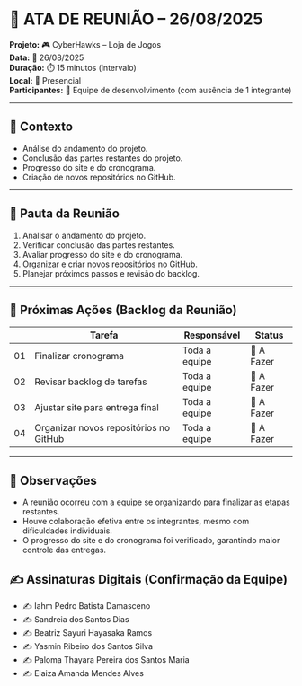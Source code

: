 # 📝 ATA DE REUNIÃO – 26/08/2025

**Projeto:** 🎮 CyberHawks – Loja de Jogos  
**Data:** 📅 26/08/2025  
**Duração:** ⏱️ 15 minutos (intervalo)  
**Local:** 📍 Presencial  
**Participantes:** 👥 Equipe de desenvolvimento (com ausência de 1 integrante) 

---

## 🎯 Contexto

- Análise do andamento do projeto.
- Conclusão das partes restantes do projeto.
- Progresso do site e do cronograma.
- Criação de novos repositórios no GitHub.  

---

## 📌 Pauta da Reunião
1. Analisar o andamento do projeto.  
2. Verificar conclusão das partes restantes.  
3. Avaliar progresso do site e do cronograma.  
4. Organizar e criar novos repositórios no GitHub.  
5. Planejar próximos passos e revisão do backlog.
 
---

## 🚀 Próximas Ações (Backlog da Reunião)

|     | Tarefa                | Responsável | Status |
|-----|----------------------------|--------|---------------|
| 01  | Finalizar cronograma  |  Toda a equipe      | 🔴 A Fazer |
| 02  | Revisar backlog de tarefas  |   Toda a equipe         |🔴 A Fazer |
| 03  | Ajustar site para entrega final |  Toda a equipe         | 🔴 A Fazer |
| 04  | Organizar novos repositórios no GitHub |  Toda a equipe         | 🔴 A Fazer |
 
---

## 📝 Observações
- A reunião ocorreu com a equipe se organizando para finalizar as etapas restantes.  
- Houve colaboração efetiva entre os integrantes, mesmo com dificuldades individuais.  
- O progresso do site e do cronograma foi verificado, garantindo maior controle das entregas.

## ✍️ Assinaturas Digitais (Confirmação da Equipe)
- ✍️ Iahm Pedro Batista Damasceno  
- ✍️ Sandreia dos Santos Dias  
- ✍️ Beatriz Sayuri Hayasaka Ramos  
- ✍️ Yasmin Ribeiro dos Santos Silva  
- ✍️ Paloma Thayara Pereira dos Santos Maria  
- ✍️ Elaiza Amanda Mendes Alves
